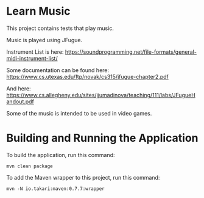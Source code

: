 Learn Music
===============

This project contains tests that play music.

Music is played using JFugue.

Instrument List is here: https://soundprogramming.net/file-formats/general-midi-instrument-list/

Some documentation can be found here: https://www.cs.utexas.edu/ftp/novak/cs315/jfugue-chapter2.pdf

And here: https://www.cs.allegheny.edu/sites/jjumadinova/teaching/111/labs/JFugueHandout.pdf

Some of the music is intended to be used in video games.

Building and Running the Application
====================================

To build the application, run this command:

```
mvn clean package
```

To add the Maven wrapper to this project, run this command:

```
mvn -N io.takari:maven:0.7.7:wrapper
```